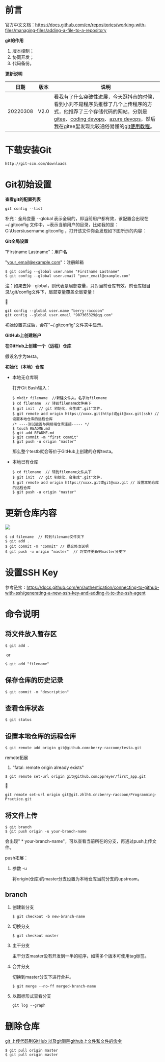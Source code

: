 # 前言

官方中文文档：https://docs.github.com/cn/repositories/working-with-files/managing-files/adding-a-file-to-a-repository

**git的作用**

1. 版本控制；
2. 协同开发；
3. 代码备份。

**更新说明**

| 日期     | 版本 | 说明                                                         |
| -------- | ---- | ------------------------------------------------------------ |
| 20220308 | V2.0 | 看我有了什么突破性进展，今天逛抖音的时候，看到小刘不是程序员推荐了几个上传程序的方式，他推荐了三个存储代码的网站，分别是[gitee](https://gitee.com/)、[coding devops](https://cloud.tencent.com/product/coding)、[azure devops](https://azure.microsoft.com/zh-cn/services/devops/)，然后我在gitee里发现比较通俗易懂的[git使用教程](https://gitee.com/oschina/git-osc/wikis/%E5%B8%AE%E5%8A%A9)。 |

# 下载安装Git

```
http://git-scm.com/downloads
```



# Git初始设置

**查看git的配置列表**

```shell
git config --list
```

补充：全局变量
 --global  表示全局的，即当前用户都有效，该配置会出现在 ~/.gitconfig 文件中，~表示当前用户的目录，比如我的是：C:\Users\username\.gitconfig ，打开该文件你会发现如下图所示的内容：

**Git全局设置**

"Firstname Lastname"：用户名

"your_email@example.com"：注册邮箱

```
$ git config --global user.name "Firstname Lastname"
$ git config --global user.email "your_email@example.com"

```

注：如果去掉--global，则代表是局部变量，只对当前仓库有效，前仓库根目录/.git/config文件下，局部变量覆盖全局变量！

:chestnut:

```
git config --global user.name "berry-raccoon"
git config --global user.email "987365329@qq.com"
```

初始设置完成后，会在"~/.gitconfig"文件夹中显示。

**GitHub上创建账户**

**在GitHub上创建一个（远程）仓库**

假设名字为testa。

**初始化（本地）仓库**

- 本地无仓库啊

  打开Git Bash输入：

  ```shell
  $ mkdir filename  //新建文件夹，名字为filename
  $ cd filename  // 转到filename文件夹下
  $ git init  // git 初始化，会生成".git"文件，
  $ git remote add origin https://xxxx.git(http)或git@xxx.git(ssh) // 设置本地仓库的远程仓库
  /* ----测试能否与网络端仓库连接----- */
  $ touch README.md
  $ git add README.md
  $ git commit -m "first commit"
  $ git push -u origin "master"
  ```

  那么整个testb就会等价于GitHub上创建的仓库testa。

- 本地已有仓库

  ```shell
  $ cd filename  // 转到filename文件夹下
  $ git init  // git 初始化，会生成".git"文件，
  $ git remote add origin https://xxxx.git或git@xxx.git // 设置本地仓库的远程仓库
  $ git push -u origin "master"
  ```



# 更新仓库内容

![](.\git上传文件简易版.png)

```shell
$ cd filename  // 转到filename文件夹下
$ git add .
$ git commit -m "commit" // 提交修改说明
$ git push -u origin "master"  // 将文件更新到master分支下
```



# 设置SSH Key

参考链接：https://docs.github.com/en/authentication/connecting-to-github-with-ssh/generating-a-new-ssh-key-and-adding-it-to-the-ssh-agent





# 命令说明

## 将文件放入暂存区

```shell
$ git add .
```

​	or

```shell
$ git add "filename"
```



## 保存仓库的历史记录

```shell
$ git commit -m "description"
```



## 查看仓库状态

```shell
$ git status
```



## 设置本地仓库的远程仓库

```shell
$ git remote add origin git@github.com:berry-raccoon/testa.git
```

remote拓展

1. "fatal: remote origin already exists"

```shell
$ git remote set-url origin git@github.com:ppreyer/first_app.git
```

:chestnut:

```
git remote set-url origin git@git.zhlh6.cn:berry-raccoon/Programming-Practice.git
```

## 将文件上传

```shell
$ git branch
$ git push origin -u your-branch-name
```

会出现" * your-branch-name"，可以查看当前所在的分支，再通过push上传文件。

push拓展：

1. 参数 -u

   将origin(仓库)的master分支设置为本地仓库当前分支的upstream。

   

## branch

1. 创建新分支

   ```
   $ git checkout -b new-branch-name  
   ```

2. 切换分支

   ```
   $ git checkout master
   ```

3. 主干分支

   主干分支master没有开发到一半的程序，如需多个版本可使用tag标签。

4. 合并分支

   切换到master分支下进行合并。

   ```
   $ git merge --no-ff merged-branch-name
   ```

5. 以图标形式查看分支

   ```
   git log --graph
   ```





# 删除仓库

[git 上传代码到GitHub 以及git删除github上文件和文件的命令](https://blog.csdn.net/weixin_42350212/article/details/80560272)

```
$ git pull origin master
$ git pull origin master
```

